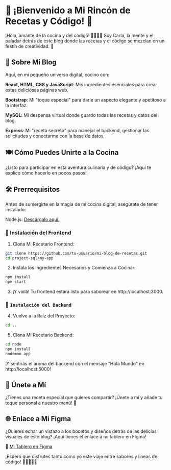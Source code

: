 # 🍲 ¡Bienvenido a Mi Rincón de Recetas y Código! 🍰
¡Hola, amante de la cocina y del código! 👩‍🍳👨‍🍳 Soy Carla, la mente y el paladar detrás de este blog donde las recetas y el código se mezclan en un festín de creatividad. 🚀

## 🧁 Sobre Mi Blog
Aquí, en mi pequeño universo digital, cocino con:

**React, HTML, CSS y JavaScript**: Mis ingredientes esenciales para crear estas deliciosas páginas web.

**Bootstrap**: Mi "toque especial" para darle un aspecto elegante y apetitoso a la interfaz.

**MySQL**: Mi despensa virtual donde guardo todas las recetas y datos del blog.

**Express**: Mi "receta secreta" para manejar el backend, gestionar las solicitudes y conectarme con la base de datos.

## 🍽️ Cómo Puedes Unirte a la Cocina
¿Listo para participar en esta aventura culinaria y de código? ¡Aquí te explico cómo hacerlo en pocos pasos!

## 🛠️ Prerrequisitos
Antes de sumergirte en la magia de mi cocina digital, asegúrate de tener instalado:

Node.js: [Descárgalo aquí.](https://nodejs.org/en/download)

### 🍲 Instalación del Frontend
1. Clona Mi Recetario Frontend:

```bash
git clone https://github.com/tu-usuario/mi-blog-de-recetas.git
cd project-sql/my-app
```

2. Instala los Ingredientes Necesarios y Comienza a Cocinar:

```bash
npm install
npm start
```

3. ¡Y voilà! Tu frontend estará listo para saborear en http://localhost:3000.

### 🍳 ``Instalación del Backend``
4. Vuelve a la Raíz del Proyecto:

```bash
cd ..
````
5. Clona Mi Recetario Backend:

```bash
cd node
npm install
nodemon app
````

¡Y sentirás el aroma del backend con el mensaje "Hola Mundo" en http://localhost:5000!

## 🍕 Únete a Mí
¿Tienes una receta especial que quieres compartir? ¡Únete a mí y añade tu toque personal a nuestro menú! 🎉

## 🌐 Enlace a Mi Figma
¿Quieres echar un vistazo a los bocetos y diseños detrás de las delicias visuales de este blog? ¡Aquí tienes el enlace a mi tablero en Figma!

🎨 [Mi Tablero en Figma](https://www.figma.com/file/8q9JEJ5AZyAxT1YS1iIFcL/Blog-Recetas?type=design&node-id=0%3A1&mode=design&t=jqVfQR1PwcHwxrwR-1)

¡Espero que disfrutes tanto como yo este viaje entre sabores y líneas de código! 🚀👩‍🍳👨‍🍳
